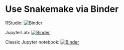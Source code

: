 # Use Snakemake via Binder

RStudio: [![Binder](http://mybinder.org/badge_logo.svg)](http://mybinder.org/v2/gh/bballew/snakemake_DNA-seq_tutorial/master?urlpath=rstudio)

JupyterLab: [![Binder](http://mybinder.org/badge_logo.svg)](http://mybinder.org/v2/gh/bballew/snakemake_DNA-seq_tutorial/master?urlpath=lab)

Classic Jupyter notebook: [![Binder](http://mybinder.org/badge_logo.svg)](http://mybinder.org/v2/gh/bballew/snakemake_DNA-seq_tutorial/master)
